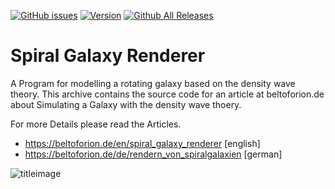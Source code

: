 [![GitHub issues](https://img.shields.io/github/issues/beltoforion/Galaxy-Renderer.svg?maxAge=360)](https://github.com/beltoforion/Galaxy-Renderer/issues)
[![Version](https://img.shields.io/github/release/beltoforion/Galaxy-Renderer.svg?maxAge=360)](https://github.com/beltoforion/Galaxy-Renderer/releases/tag/v1.0.0)
[![Github All Releases](https://img.shields.io/github/downloads/beltoforion/Galaxy-Renderer/total.svg)](https://github.com/beltoforion/Galaxy-Renderer/releases/tag/v1.0.0)

# Spiral Galaxy Renderer

A Program for modelling a rotating galaxy based on the density wave theory. This archive contains the source code for an 
article at beltoforion.de about Simulating a Galaxy with the density wave thoery.

For more Details please read the Articles.

* https://beltoforion.de/en/spiral_galaxy_renderer [english]
* https://beltoforion.de/de/rendern_von_spiralgalaxien [german]

![titleimage](https://beltoforion.de/en/spiral_galaxy_renderer/images/github_title_galaxy_simulator.jpg)
